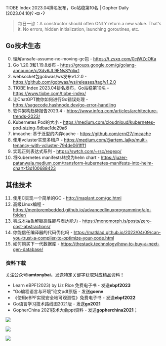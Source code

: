 TIOBE Index 2023.04排名发布，Go站稳第10名 | Gopher Daily (2023.04.10)ʕ◔ϖ◔ʔ

>每日一谚：A constructor should often ONLY return a new value. That's it. No errors, hidden initialization, launching goroutines, etc.

## Go技术生态

0. 理解unsafe-assume-no-moving-gc包 - https://t.zsxq.com/0cjWZcOKa
1. Go 1.20.3和1.19.8发布 - https://groups.google.com/g/golang-announce/c/Xdv6JL9ENs8?pli=1 
2. websocket包gobwas/ws发布v1.2.0 - https://github.com/gobwas/ws/releases/tag/v1.2.0
3. TIOBE Index 2023.04排名发布，Go站稳第10名  - https://www.tiobe.com/tiobe-index/
4. 让ChatGPT教你如何进行Go错误处理 - https://sagecode.hashnode.dev/go-error-handling
5. 软件架构趋势报告2023.4 - https://www.infoq.com/articles/architecture-trends-2023/
6. Kubernetes Pod的大小 - https://medium.com/cloudnloud/kubernetes-pod-sizing-9dbac1de29a6
7. imcache: 基于泛型的内存cache - https://github.com/erni27/imcache
8. 使用vcluster实现多租户 - https://medium.com/@artem_lajko/multi-tenancy-with-vcluster-794de061fff1
9. 实现正则表达式系列 - https://swtch.com/~rsc/regexp/
10. 将Kubernetes manifests转换为helm chart - https://juzer-patanwala.medium.com/transform-kubernetes-manifests-into-helm-chart-f3d100688423

## 其他技术

11. 使用C实现一个简单的GC - http://maplant.com/gc.html
12. 高级Linux编程 - https://mentorembedded.github.io/advancedlinuxprogramming/alp-folder/
13. 零成本抽象解锁高性能与表达能力 - https://monomorph.is/posts/zero-cost-abstractions/
14. 你能信任编译器的代码优化吗 - https://matklad.github.io/2023/04/09/can-you-trust-a-compiler-to-optimize-your-code.html
15. 如何购买下一代数据库 - https://thestack.technology/how-to-buy-a-next-gen-database/

### 资料下载

关注公众号**iamtonybai**，发送特定关键字获取对应精品资料！

* Learn eBPF(2023) by Liz Rice 免费电子书 - 发送**ebpf2023**
* “Go编程语言与环境”论文pdf原版 - 发送**goenv**
* 《使用eBPF实现安全地可观测性》免费电子书 - 发送**ebpf2022**
* Go语言学习技术路线图2021版 - 发送**go2021**
* GopherChina 2021技术大会ppt资料 - 发送**gopherchina2021**；

![](https://mmbiz.qpic.cn/mmbiz_png/cH6WzfQ94mb54jsFJZ3Knmz8obUsf3PBShthmdSw5E01TcYmUReGkj0BWpxHak1HlnlzHvLmKax53YSGr7aNlA/0?wx_fmt=png)

![](https://mmbiz.qpic.cn/mmbiz_png/cH6WzfQ94mZsOgPXTXZgWiaE03ib9r9WFJXC6xJCA5Y6VSesOZqlGxYfODibvR7UPGxiaM7SZZNQZkRtggPXEfBdwQ/0?wx_fmt=png)

![](https://mmbiz.qpic.cn/mmbiz_png/cH6WzfQ94mb54jsFJZ3Knmz8obUsf3PBrSoqeMvoWCticN2cpU64fJ0FYQdXJhP7ia7WRh8628uOAsQYeE2NibRRw/0?wx_fmt=png)

